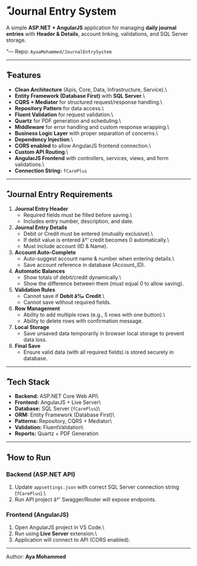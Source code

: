 # ً Journal Entry System

A simple **ASP.NET + AngularJS** application for managing **daily
journal entries** with **Header & Details**, account linking,
validations, and SQL Server storage.

”— Repo: `AyaaMohammed/JournalEntrySystem`

------------------------------------------------------------------------

## ً Features

-   **Clean Architecture** (Apis, Core, Data, Infrastructure, Service).\
-   **Entity Framework (Database First)** with **SQL Server**.\
-   **CQRS + Mediator** for structured request/response handling.\
-   **Repository Pattern** for data access.\
-   **Fluent Validation** for request validation.\
-   **Quartz** for PDF generation and scheduling.\
-   **Middleware** for error handling and custom response wrapping.\
-   **Business Logic Layer** with proper separation of concerns.\
-   **Dependency Injection**.\
-   **CORS enabled** to allow AngularJS frontend connection.\
-   **Custom API Routing**.\
-   **AngularJS Frontend** with controllers, services, views, and form
    validations.\
-   **Connection String:** `fCarePlus`

------------------------------------------------------------------------

## ً Journal Entry Requirements

1.  **Journal Entry Header**
    -   Required fields must be filled before saving.\
    -   Includes entry number, description, and date.
2.  **Journal Entry Details**
    -   Debit or Credit must be entered (mutually exclusive).\
    -   If debit value is entered â†’ credit becomes 0 automatically.\
    -   Must include account (ID & Name).
3.  **Account Auto-Complete**
    -   Auto-suggest account name & number when entering details.\
    -   Save account reference in database (Account_ID).
4.  **Automatic Balances**
    -   Show totals of debit/credit dynamically.\
    -   Show the difference between them (must equal 0 to allow saving).
5.  **Validation Rules**
    -   Cannot save if **Debit â‰  Credit**.\
    -   Cannot save without required fields.
6.  **Row Management**
    -   Ability to add multiple rows (e.g., 5 rows with one button).\
    -   Ability to delete rows with confirmation message.
7.  **Local Storage**
    -   Save unsaved data temporarily in browser local storage to
        prevent data loss.
8.  **Final Save**
    -   Ensure valid data (with all required fields) is stored securely
        in database.

------------------------------------------------------------------------

## ً Tech Stack

-   **Backend:** ASP.NET Core Web API\
-   **Frontend:** AngularJS + Live Server\
-   **Database:** SQL Server (`fCarePlus`)\
-   **ORM:** Entity Framework (Database First)\
-   **Patterns:** Repository, CQRS + Mediator\
-   **Validation:** FluentValidation\
-   **Reports:** Quartz + PDF Generation

------------------------------------------------------------------------

## ً How to Run

### Backend (ASP.NET API)

1.  Update `appsettings.json` with correct SQL Server connection string
    (`fCarePlus`).\
2.  Run API project â†’ Swagger/Router will expose endpoints.

### Frontend (AngularJS)

1.  Open AngularJS project in VS Code.\
2.  Run using **Live Server** extension.\
3.  Application will connect to API (CORS enabled).

-------------------------------------

Author: **Aya Mohammed**
